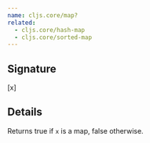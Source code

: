 ```yaml
---
name: cljs.core/map?
related:
  - cljs.core/hash-map
  - cljs.core/sorted-map
---
```


## Signature
[x]


## Details

Returns true if `x` is a map, false otherwise.
